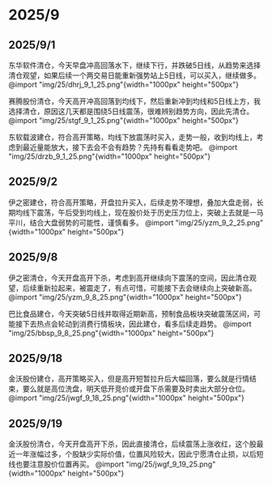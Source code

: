 # 2025/9

## 2025/9/1

东华软件清仓，今天早盘冲高回落水下，继续下行，并跌破5日线，从趋势来选择清仓观望，如果后续一个两交易日能重新强势站上5日线，可以买入，继续做多。
@import "img/25/dhrj_9_1_25.png"{width="1000px" height="500px"}

赛腾股份清仓，今天高开冲高回落到均线下，然后重新冲到均线和5日线上方，我选择清仓，原因这几天都是围绕5日线震荡，很难辨别趋势方向，因此先清仓。
@import "img/25/stgf_9_1_25.png"{width="1000px" height="500px"}

东软载波建仓，符合高开策略，均线下放震荡时买入，走势一般，收到均线上，考虑到最近量能放大，接下去会不会有趋势？先持有看看走势吧。
@import "img/25/drzb_9_1_25.png"{width="1000px" height="500px"}

## 2025/9/2

伊之密建仓，符合高开策略，开盘拉升买入，后续走势不理想，叠加大盘走弱，长期均线下震荡，午后受到均线上，现在股价处于历史压力位上，突破上去就是一马平川，结合大盘弱势的可能性，谨慎看多。
@import "img/25/yzm_9_2_25.png"{width="1000px" height="500px"}

## 2025/9/8

伊之密清仓，今天开盘高开下杀，考虑到高开继续向下震荡的空间，因此清仓观望，后续重新拉起来，被震走了，有点可惜，可能接下去会继续向上突破新高。
@import "img/25/yzm_9_8_25.png"{width="1000px" height="500px"}

巴比食品建仓，今天突破5日线并取得近期新高，预制食品板块突破震荡区间，可能接下去热点会轮动到消费行情板块，因此建仓，看多后续走趋势。
@import "img/25/bbsp_9_8_25.png"{width="1000px" height="500px"}

## 2025/9/18

金沃股份建仓，高开策略买入，但是高开短暂拉升后大幅回落，要么就是行情结束，要么就是高位洗盘，明天低开竞价或开盘下杀需要及时卖出大部分仓位。
@import "img/25/jwgf_9_18_25.png"{width="1000px" height="500px"}

## 2025/9/19

金沃股份清仓，今天开盘高开下杀，因此直接清仓，后续震荡上涨收红，这个股最近一年涨幅过多，个股缺少实际价值，位置风险较大，因此宁愿清仓止损，以后短线也要注意股价位置再买。
@import "img/25/jwgf_9_19_25.png"{width="1000px" height="500px"}
